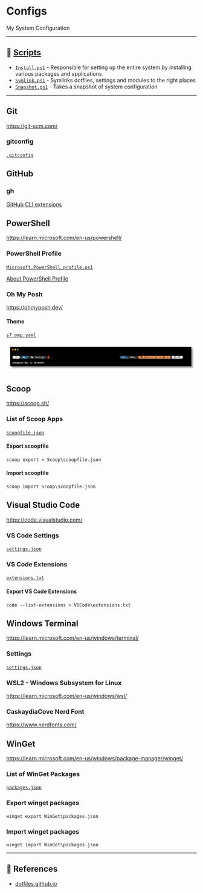 # Configs

My System Configuration

---

## 📜 [Scripts](./Scripts/)

- [`Install.ps1`](Scripts/Install.ps1) - Responsible for setting up the entire system by installing various packages and applications
- [`Symlink.ps1`](Scripts/Symlink.ps1) - Symlinks dotfiles, settings and modules to the right places
- [`Snapshot.ps1`](Scripts/Snapshot.ps1) - Takes a snapshot of system configuration

---

## Git

https://git-scm.com/

### gitconfig

[`.gitconfig`](Git/.gitconfig)

## GitHub

### gh

[GitHub CLI extensions](GitHub\gh\extensions.txt)

## PowerShell

https://learn.microsoft.com/en-us/powershell/

### PowerShell Profile

[`Microsoft.PowerShell_profile.ps1`](PowerShell/Microsoft.PowerShell_profile.ps1)

[About PowerShell Profile](https://docs.microsoft.com/en-us/powershell/module/microsoft.powershell.core/about/about_profiles?view=powershell-7.2)
### Oh My Posh

https://ohmyposh.dev/

#### Theme

[`s7.omp.yaml`](PowerShell/Themes/s7.omp.yaml)


![oh-my-posh-prompt-theme](s7-prompt.png)

## Scoop

https://scoop.sh/

### List of Scoop Apps

[`scoopfile.json`](Scoop/scoopfile.json)

#### Export scoopfile

```shell
scoop export > Scoop\scoopfile.json
```

#### Import scoopfile

```shell
scoop import Scoop\scoopfile.json
```

## Visual Studio Code

https://code.visualstudio.com/

### VS Code Settings

[`settings.json`](VSCode/settings.json)

### VS Code Extensions

[`extensions.txt`](VSCode/extensions.txt)

#### Export VS Code Extensions

```shell
code --list-extensions > VSCode\extensions.txt
```

## Windows Terminal

https://learn.microsoft.com/en-us/windows/terminal/

### Settings

[`settings.json`](Windows-Terminal/settings.json)

### WSL2 - Windows Subsystem for Linux

https://learn.microsoft.com/en-us/windows/wsl/

### CaskaydiaCove Nerd Font

https://www.nerdfonts.com/

## WinGet

https://learn.microsoft.com/en-us/windows/package-manager/winget/

### List of WinGet Packages

[`packages.json`](WinGet/packages.json)

### Export winget packages
```shell
winget export WinGet\packages.json
```
### Import winget packages
```shell
winget import WinGet\packages.json
```

---

## 📕 References

- [dotfiles.github.io][github-dotfiles]


<!-- ===== -->
<!-- LINKS -->
<!-- ===== -->

[github-dotfiles]: https://dotfiles.github.io/
